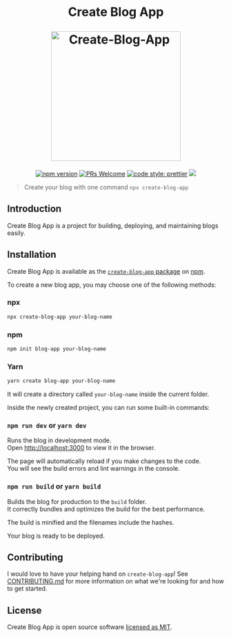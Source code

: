 <h1 align="center">
  <p align="center">Create Blog App</p>
  <img src="https://raw.githubusercontent.com/smitbarmase/create-blog-app/main/images/preview.png" alt="Create-Blog-App" height="300px">
</h1>

<p align="center">
  <a href="https://www.npmjs.com/package/create-blog-app"><img src="https://img.shields.io/npm/v/create-blog-app.svg?style=flat" alt="npm version"></a>
  <a href="CONTRIBUTING.md#pull-requests"><img src="https://img.shields.io/badge/PRs-welcome-brightgreen.svg" alt="PRs Welcome"></a>
  <a href= "https://github.com/prettier/prettier"><img alt="code style: prettier" src="https://img.shields.io/badge/code_style-prettier-ff69b4.svg"></a>
  <a href="#license"><img src="https://img.shields.io/github/license/sourcerer-io/hall-of-fame.svg?colorB=ff0000"></a>
</p>

> Create your blog with one command  `npx create-blog-app`

## Introduction

Create Blog App is a project for building, deploying, and maintaining blogs easily.

## Installation

Create Blog App is available as the [`create-blog-app` package](https://www.npmjs.com/package/create-blog-app) on [npm](https://www.npmjs.com).

To create a new blog app, you may choose one of the following methods:

### npx

```sh
npx create-blog-app your-blog-name
```

### npm

```sh
npm init blog-app your-blog-name
```

### Yarn

```sh
yarn create blog-app your-blog-name
```

It will create a directory called `your-blog-name` inside the current folder.<br>

Inside the newly created project, you can run some built-in commands:

### `npm run dev` or `yarn dev`

Runs the blog in development mode.<br>
Open [http://localhost:3000](http://localhost:3000) to view it in the browser.

The page will automatically reload if you make changes to the code.<br>
You will see the build errors and lint warnings in the console.

### `npm run build` or `yarn build`

Builds the blog for production to the `build` folder.<br>
It correctly bundles and optimizes the build for the best performance.

The build is minified and the filenames include the hashes.<br>

Your blog is ready to be deployed.

## Contributing

I would love to have your helping hand on `create-blog-app`! See [CONTRIBUTING.md](CONTRIBUTING.md) for more information on what we're looking for and how to get started.

## License

Create Blog App is open source software [licensed as MIT](https://github.com/smitbarmase/create-blog-app/blob/master/LICENSE).
